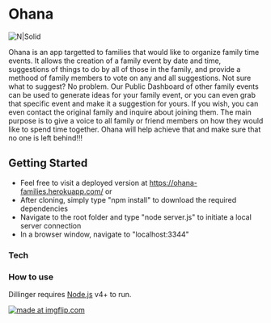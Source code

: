 # Ohana

![N|Solid](./public/assets/images/logo_ohana2.svg)

Ohana is an app targetted to families that would like to organize family time events. It allows the creation of a family event by date and time, suggestions of things to do by all of those in the family, and provide a methood of family members to vote on any and all suggestions.  Not sure what to suggest?  No problem.  Our Public Dashboard of other family events can be used to generate ideas for your family event, or you can even grab that specific event and make it a suggestion for yours.  If you wish, you can even contact the original family and inquire about joining them.  The main purpose is to give a voice to all family or friend members on how they would like to spend time together.  Ohana will help achieve that and make sure that no one is left behind!!!

## Getting Started

  - Feel free to visit a deployed version at https://ohana-families.herokuapp.com/
  or
  - After cloning, simply type "npm install" to download the required dependencies
  - Navigate to the root folder and type "node server.js" to initiate a local server connection
  - In a browser window, navigate to "localhost:3344"

### Tech



### How to use

Dillinger requires [Node.js](https://nodejs.org/) v4+ to run.

<a href="https://imgflip.com/gif/2cf0ly"><img src="https://i.imgflip.com/2cf0ly.gif" title="made at imgflip.com"/></a>
